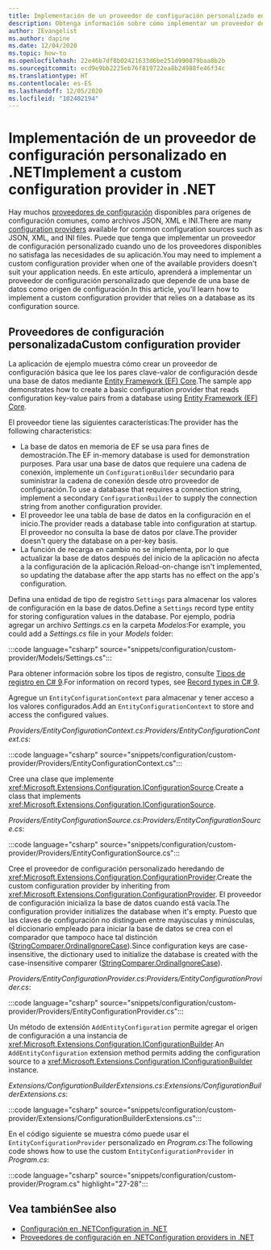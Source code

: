 ```yaml
---
title: Implementación de un proveedor de configuración personalizado en .NET
description: Obtenga información sobre cómo implementar un proveedor de configuración personalizado en aplicaciones .NET.
author: IEvangelist
ms.author: dapine
ms.date: 12/04/2020
ms.topic: how-to
ms.openlocfilehash: 22e46b7df8b02421633d6be251d990879baa8b2b
ms.sourcegitcommit: ecd9e9bb2225eb76f819722ea8b24988fe46f34c
ms.translationtype: HT
ms.contentlocale: es-ES
ms.lasthandoff: 12/05/2020
ms.locfileid: "102402194"
---
```

# <a name="implement-a-custom-configuration-provider-in-net"></a><span data-ttu-id="4b8b3-103">Implementación de un proveedor de configuración personalizado en .NET</span><span class="sxs-lookup"><span data-stu-id="4b8b3-103">Implement a custom configuration provider in .NET</span></span>

<span data-ttu-id="4b8b3-104">Hay muchos [proveedores de configuración](configuration-providers.md) disponibles para orígenes de configuración comunes, como archivos JSON, XML e INI.</span><span class="sxs-lookup"><span data-stu-id="4b8b3-104">There are many [configuration providers](configuration-providers.md) available for common configuration sources such as JSON, XML, and INI files.</span></span> <span data-ttu-id="4b8b3-105">Puede que tenga que implementar un proveedor de configuración personalizado cuando uno de los proveedores disponibles no satisfaga las necesidades de su aplicación.</span><span class="sxs-lookup"><span data-stu-id="4b8b3-105">You may need to implement a custom configuration provider when one of the available providers doesn't suit your application needs.</span></span> <span data-ttu-id="4b8b3-106">En este artículo, aprenderá a implementar un proveedor de configuración personalizado que depende de una base de datos como origen de configuración.</span><span class="sxs-lookup"><span data-stu-id="4b8b3-106">In this article, you'll learn how to implement a custom configuration provider that relies on a database as its configuration source.</span></span>

## <a name="custom-configuration-provider"></a><span data-ttu-id="4b8b3-107">Proveedores de configuración personalizada</span><span class="sxs-lookup"><span data-stu-id="4b8b3-107">Custom configuration provider</span></span>

<span data-ttu-id="4b8b3-108">La aplicación de ejemplo muestra cómo crear un proveedor de configuración básica que lee los pares clave-valor de configuración desde una base de datos mediante [Entity Framework (EF) Core](/ef/core).</span><span class="sxs-lookup"><span data-stu-id="4b8b3-108">The sample app demonstrates how to create a basic configuration provider that reads configuration key-value pairs from a database using [Entity Framework (EF) Core](/ef/core).</span></span>

<span data-ttu-id="4b8b3-109">El proveedor tiene las siguientes características:</span><span class="sxs-lookup"><span data-stu-id="4b8b3-109">The provider has the following characteristics:</span></span>

- <span data-ttu-id="4b8b3-110">La base de datos en memoria de EF se usa para fines de demostración.</span><span class="sxs-lookup"><span data-stu-id="4b8b3-110">The EF in-memory database is used for demonstration purposes.</span></span> <span data-ttu-id="4b8b3-111">Para usar una base de datos que requiere una cadena de conexión, implemente un `ConfigurationBuilder` secundario para suministrar la cadena de conexión desde otro proveedor de configuración.</span><span class="sxs-lookup"><span data-stu-id="4b8b3-111">To use a database that requires a connection string, implement a secondary `ConfigurationBuilder` to supply the connection string from another configuration provider.</span></span>
- <span data-ttu-id="4b8b3-112">El proveedor lee una tabla de base de datos en la configuración en el inicio.</span><span class="sxs-lookup"><span data-stu-id="4b8b3-112">The provider reads a database table into configuration at startup.</span></span> <span data-ttu-id="4b8b3-113">El proveedor no consulta la base de datos por clave.</span><span class="sxs-lookup"><span data-stu-id="4b8b3-113">The provider doesn't query the database on a per-key basis.</span></span>
- <span data-ttu-id="4b8b3-114">La función de recarga en cambio no se implementa, por lo que actualizar la base de datos después del inicio de la aplicación no afecta a la configuración de la aplicación.</span><span class="sxs-lookup"><span data-stu-id="4b8b3-114">Reload-on-change isn't implemented, so updating the database after the app starts has no effect on the app's configuration.</span></span>

<span data-ttu-id="4b8b3-115">Defina una entidad de tipo de registro `Settings` para almacenar los valores de configuración en la base de datos.</span><span class="sxs-lookup"><span data-stu-id="4b8b3-115">Define a `Settings` record type entity for storing configuration values in the database.</span></span> <span data-ttu-id="4b8b3-116">Por ejemplo, podría agregar un archivo *Settings.cs* en la carpeta *Modelos*:</span><span class="sxs-lookup"><span data-stu-id="4b8b3-116">For example, you could add a *Settings.cs* file in your *Models* folder:</span></span>

:::code language="csharp" source="snippets/configuration/custom-provider/Models/Settings.cs":::

<span data-ttu-id="4b8b3-117">Para obtener información sobre los tipos de registro, consulte [Tipos de registro en C# 9](../../csharp/whats-new/csharp-9.md#record-types).</span><span class="sxs-lookup"><span data-stu-id="4b8b3-117">For information on record types, see [Record types in C# 9](../../csharp/whats-new/csharp-9.md#record-types).</span></span>

<span data-ttu-id="4b8b3-118">Agregue un `EntityConfigurationContext` para almacenar y tener acceso a los valores configurados.</span><span class="sxs-lookup"><span data-stu-id="4b8b3-118">Add an `EntityConfigurationContext` to store and access the configured values.</span></span>

<span data-ttu-id="4b8b3-119">*Providers/EntityConfigurationContext.cs*:</span><span class="sxs-lookup"><span data-stu-id="4b8b3-119">*Providers/EntityConfigurationContext.cs*:</span></span>

:::code language="csharp" source="snippets/configuration/custom-provider/Providers/EntityConfigurationContext.cs":::

<span data-ttu-id="4b8b3-120">Cree una clase que implemente <xref:Microsoft.Extensions.Configuration.IConfigurationSource>.</span><span class="sxs-lookup"><span data-stu-id="4b8b3-120">Create a class that implements <xref:Microsoft.Extensions.Configuration.IConfigurationSource>.</span></span>

<span data-ttu-id="4b8b3-121">*Providers/EntityConfigurationSource.cs*:</span><span class="sxs-lookup"><span data-stu-id="4b8b3-121">*Providers/EntityConfigurationSource.cs*:</span></span>

:::code language="csharp" source="snippets/configuration/custom-provider/Providers/EntityConfigurationSource.cs":::

<span data-ttu-id="4b8b3-122">Cree el proveedor de configuración personalizado heredando de <xref:Microsoft.Extensions.Configuration.ConfigurationProvider>.</span><span class="sxs-lookup"><span data-stu-id="4b8b3-122">Create the custom configuration provider by inheriting from <xref:Microsoft.Extensions.Configuration.ConfigurationProvider>.</span></span> <span data-ttu-id="4b8b3-123">El proveedor de configuración inicializa la base de datos cuando está vacía.</span><span class="sxs-lookup"><span data-stu-id="4b8b3-123">The configuration provider initializes the database when it's empty.</span></span> <span data-ttu-id="4b8b3-124">Puesto que las claves de configuración no distinguen entre mayúsculas y minúsculas, el diccionario empleado para iniciar la base de datos se crea con el comparador que tampoco hace tal distinción ([StringComparer.OrdinalIgnoreCase](xref:System.StringComparer.OrdinalIgnoreCase)).</span><span class="sxs-lookup"><span data-stu-id="4b8b3-124">Since configuration keys are case-insensitive, the dictionary used to initialize the database is created with the case-insensitive comparer ([StringComparer.OrdinalIgnoreCase](xref:System.StringComparer.OrdinalIgnoreCase)).</span></span>

<span data-ttu-id="4b8b3-125">*Providers/EntityConfigurationProvider.cs*:</span><span class="sxs-lookup"><span data-stu-id="4b8b3-125">*Providers/EntityConfigurationProvider.cs*:</span></span>

:::code language="csharp" source="snippets/configuration/custom-provider/Providers/EntityConfigurationProvider.cs":::

<span data-ttu-id="4b8b3-126">Un método de extensión `AddEntityConfiguration` permite agregar el origen de configuración a una instancia de <xref:Microsoft.Extensions.Configuration.IConfigurationBuilder>.</span><span class="sxs-lookup"><span data-stu-id="4b8b3-126">An `AddEntityConfiguration` extension method permits adding the configuration source to a <xref:Microsoft.Extensions.Configuration.IConfigurationBuilder> instance.</span></span>

<span data-ttu-id="4b8b3-127">*Extensions/ConfigurationBuilderExtensions.cs*:</span><span class="sxs-lookup"><span data-stu-id="4b8b3-127">*Extensions/ConfigurationBuilderExtensions.cs*:</span></span>

:::code language="csharp" source="snippets/configuration/custom-provider/Extensions/ConfigurationBuilderExtensions.cs":::

<span data-ttu-id="4b8b3-128">En el código siguiente se muestra cómo puede usar el `EntityConfigurationProvider` personalizado en *Program.cs*:</span><span class="sxs-lookup"><span data-stu-id="4b8b3-128">The following code shows how to use the custom `EntityConfigurationProvider` in *Program.cs*:</span></span>

:::code language="csharp" source="snippets/configuration/custom-provider/Program.cs" highlight="27-28":::

## <a name="see-also"></a><span data-ttu-id="4b8b3-129">Vea también</span><span class="sxs-lookup"><span data-stu-id="4b8b3-129">See also</span></span>

- [<span data-ttu-id="4b8b3-130">Configuración en .NET</span><span class="sxs-lookup"><span data-stu-id="4b8b3-130">Configuration in .NET</span></span>](configuration.md)
- [<span data-ttu-id="4b8b3-131">Proveedores de configuración en .NET</span><span class="sxs-lookup"><span data-stu-id="4b8b3-131">Configuration providers in .NET</span></span>](configuration-providers.md)

